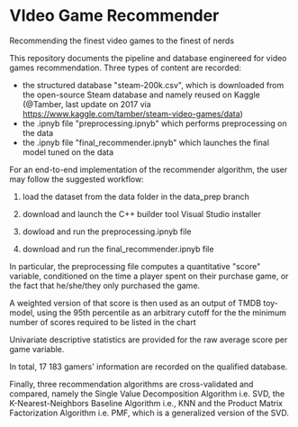 # VIdeo Game Recommender
Recommending the finest video games to the finest of nerds

This repository documents the pipeline and database enginereed for video games recommendation. Three types of content are recorded: 
- the structured database "steam-200k.csv", which is downloaded from the open-source Steam database and namely reused on Kaggle (@Tamber, last update on 2017 via https://www.kaggle.com/tamber/steam-video-games/data)
- the .ipnyb file "preprocessing.ipnyb" which performs preprocessing on the data
- the .ipnyb file "final_recommender.ipnyb" which launches the final model tuned on the data

For an end-to-end implementation of the recommender algorithm, the user may follow the suggested workflow: 
1) load the dataset from the data folder in the data_prep branch

2) download and launch the C++ builder tool Visual Studio installer

3) dowload and run the preprocessing.ipnyb file

4) download and run the final_recommender.ipnyb file 

In particular, the preprocessing file computes a quantitative "score" variable,
conditioned on the time a player spent on their purchase game, or the fact that he/she/they
only purchased the game.

A weighted version of that score is then used as an output of TMDB toy-model, using
the 95th percentile as an arbitrary cutoff for the the minimum number of scores required to be listed in the chart

Univariate descriptive statistics are provided for the raw average score per game variable.

In total, 17 183 gamers' information are recorded on the qualified database.

Finally, three recommendation algorithms are cross-validated and compared, namely
the Single Value Decomposition Algorithm i.e. SVD, the K-Nearest-Neighbors Baseline Algorithm i.e., KNN and 
the Product Matrix Factorization Algorithm i.e. PMF, which is a generalized version of the SVD.
